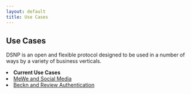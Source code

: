 ```yaml
---
layout: default
title: Use Cases
---
```

<div class="heading">
<h2>Use Cases</h2>
<p>
DSNP is an open and flexible protocol designed to be used in a number of ways by a variety of business verticals. 
</p>
<div class="nav">
<li><b>Current Use Cases</b></li>  
<li><a href="MeWe-use-case.html">MeWe and Social Media
<li><a href="Beckn-use-case.html">Beckn and Review Authentication